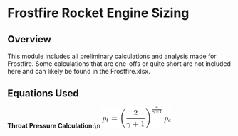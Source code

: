 # Frostfire Rocket Engine Sizing

## Overview
This module includes all preliminary calculations and analysis made for Frostfire. Some calculations that are one-offs or quite short are not included here and can likely be found in the Frostfire.xlsx. 

## Equations Used

**Throat Pressure Calculation:**\n
![Throat Pressure Equation](images/throat_pressure_eq.png)